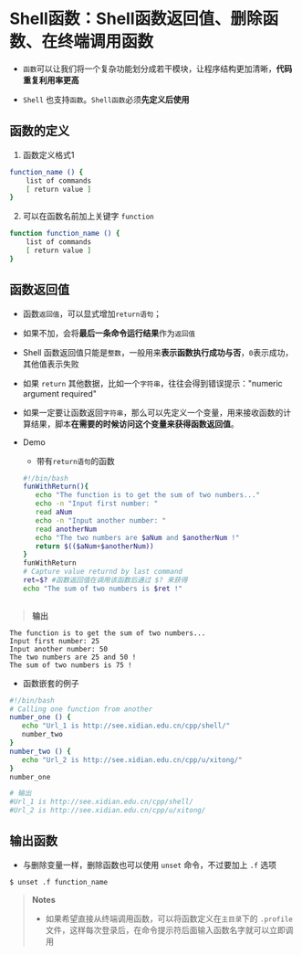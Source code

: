 # Shell函数：Shell函数返回值、删除函数、在终端调用函数

- `函数`可以让我们将一个复杂功能划分成若干模块，让程序结构更加清晰，**代码重复利用率更高**

- `Shell` 也支持`函数`。`Shell函数`必须**先定义后使用**

## 函数的定义

1. 函数定义格式1

```bash
function_name () {
    list of commands
    [ return value ]
}

```

2. 可以在函数名前加上关键字 `function`

```bash
function function_name () {
    list of commands
    [ return value ]
}
```

## 函数返回值
- 函数`返回值`，可以显式增加`return语句`；
- 如果不加，会将**最后一条命令运行结果**作为`返回值`
- Shell 函数返回值只能是`整数`，一般用来**表示函数执行成功与否**，`0`表示成功，其他值表示失败 
- 如果 `return` 其他数据，比如一个`字符串`，往往会得到错误提示："numeric argument required"
- 如果一定要让函数返回`字符串`，那么可以先定义一个变量，用来接收函数的计算结果，脚本**在需要的时候访问这个变量来获得函数返回值**。

- Demo 
   - 带有`return语句`的函数

    ```bash
    #!/bin/bash
    funWithReturn(){
       echo "The function is to get the sum of two numbers..."
       echo -n "Input first number: "
       read aNum
       echo -n "Input another number: "
       read anotherNum
       echo "The two numbers are $aNum and $anotherNum !"
       return $(($aNum+$anotherNum))
    }
    funWithReturn
    # Capture value returnd by last command
    ret=$? #函数返回值在调用该函数后通过 $? 来获得 
    echo "The sum of two numbers is $ret !"
       
    ``` 
> **输出**  

```
The function is to get the sum of two numbers...
Input first number: 25
Input another number: 50
The two numbers are 25 and 50 !
The sum of two numbers is 75 !
```

- 函数嵌套的例子

```bash
#!/bin/bash
# Calling one function from another
number_one () {
   echo "Url_1 is http://see.xidian.edu.cn/cpp/shell/"
   number_two
}
number_two () {
   echo "Url_2 is http://see.xidian.edu.cn/cpp/u/xitong/"
}
number_one

# 输出
#Url_1 is http://see.xidian.edu.cn/cpp/shell/
#Url_2 is http://see.xidian.edu.cn/cpp/u/xitong/

```

## 输出函数
- 与删除变量一样，删除函数也可以使用 `unset` 命令，不过要加上 `.f` 选项

```bash
$ unset .f function_name
```

> **Notes**  
> - 如果希望直接从终端调用函数，可以将函数定义在`主目录`下的 `.profile` 文件，这样每次登录后，在命令提示符后面输入函数名字就可以立即调用